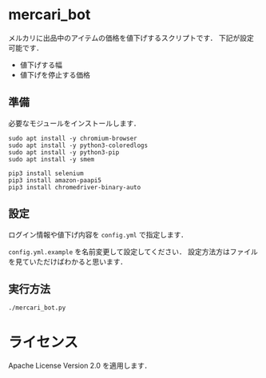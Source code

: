 # mercari_bot

メルカリに出品中のアイテムの価格を値下げするスクリプトです．
下記が設定可能です．

- 値下げする幅
- 値下げを停止する価格

## 準備

必要なモジュールをインストールします．

```
sudo apt install -y chromium-browser
sudo apt install -y python3-coloredlogs
sudo apt install -y python3-pip
sudo apt install -y smem

pip3 install selenium
pip3 install amazon-paapi5
pip3 install chromedriver-binary-auto
```

## 設定

ログイン情報や値下げ内容を `config.yml` で指定します．

`config.yml.example` を名前変更して設定してください．
設定方法方はファイルを見ていただけばわかると思います．

## 実行方法

```
./mercari_bot.py
```

# ライセンス

Apache License Version 2.0 を適用します．
